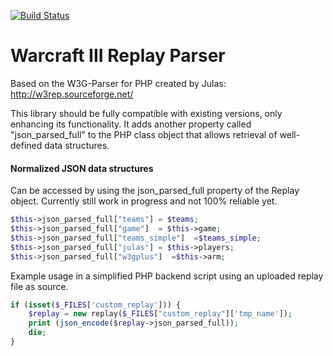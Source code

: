[![Build Status](https://travis-ci.org/PBug90/w3gphp.svg?branch=master)](https://travis-ci.org/PBug90/w3gphp)
# Warcraft III Replay Parser

Based on the W3G-Parser for PHP created by Julas: http://w3rep.sourceforge.net/

This library should be fully compatible with existing versions, only enhancing its functionality. It adds another property called "json_parsed_full" to the PHP class object that allows retrieval of well-defined data structures.


#### Normalized JSON data structures
Can be accessed by using the json_parsed_full property of the Replay object. Currently still work in progress and not 100% reliable yet.
```php
$this->json_parsed_full["teams"] = $teams;
$this->json_parsed_full["game"]  = $this->game;
$this->json_parsed_full["teams_simple"]  =$teams_simple;
$this->json_parsed_full["julas"] = $this->players;
$this->json_parsed_full["w3gplus"]  =$this->arm;
```
Example usage in a simplified PHP backend script using an uploaded replay file as source.

```php
if (isset($_FILES['custom_replay'])) {
    $replay = new replay($_FILES["custom_replay"]['tmp_name']);    
    print (json_encode($replay->json_parsed_full));
    die;
}
```
